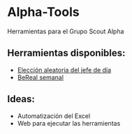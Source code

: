 # Alpha-Tools
Herramientas para el Grupo Scout Alpha

## Herramientas disponibles:

- [Elección aleatoria del jefe de día](https://github.com/AlbertoCanoD/Alpha-Tools/tree/main/Jefe-Dia)
- [BeReal semanal](https://github.com/AlbertoCanoD/Alpha-Tools/tree/main/BeReal)

## Ideas:

- Automatización del Excel
- Web para ejecutar las herramientas


